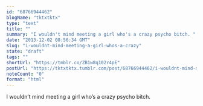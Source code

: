 ```yaml
---
id: "68766944462"
blogName: "tktxtktx"
type: "text"
title: ""
summary: "I wouldn't mind meeting a girl who's a crazy psycho bitch. "
date: "2013-12-02 08:56:34 GMT"
slug: "i-wouldnt-mind-meeting-a-girl-whos-a-crazy"
state: "draft"
tags: ""
shortUrl: "https://tmblr.co/ZB1w8q102r4pE"
postUrl: "https://tktxtktx.tumblr.com/post/68766944462/i-wouldnt-mind-meeting-a-girl-whos-a-crazy"
noteCount: "0"
format: "html"
---
```


I wouldn’t mind meeting a girl who’s a crazy psycho bitch.